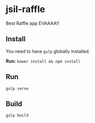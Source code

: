 # jsil-raffle
Best Raffle app EVAAAA!!



## Install

You need to have `gulp` globally installed.

**Run:**
`bower install && npm install`

## Run
`gulp serve`

## Build

`gulp build`
